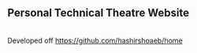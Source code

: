 <!DOCTYPE html>
<html lang="en">
<body>
    <h2>Personal Technical Theatre Website</h2><br />
    Developed off <a href="https://github.com/hashirshoaeb/home">https://github.com/hashirshoaeb/home</a>
</body>
</html>
